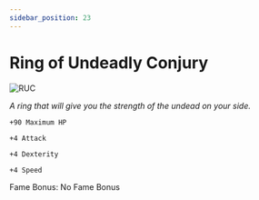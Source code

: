 ```yaml
---
sidebar_position: 23
---
```


# Ring of Undeadly Conjury

![RUC](https://vwiki.valorserver.com/api/item/picture/ring%20of%20undeadly%20conjury)

<i>A ring that will give you the strength of the undead on your side.</i>

    +90 Maximum HP
    
    +4 Attack
    
    +4 Dexterity
    
    +4 Speed
    
Fame Bonus: No Fame Bonus
